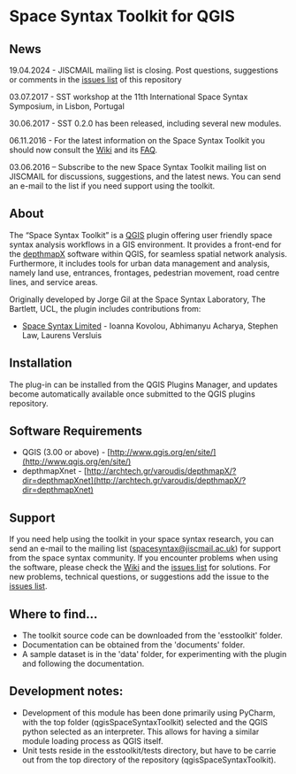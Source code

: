 # Space Syntax Toolkit for QGIS

## News
19.04.2024 - JISCMAIL mailing list is closing. Post questions, suggestions or comments in the [issues list](https://github.com/SpaceGroupUCL/qgisSpaceSyntaxToolkit/issues) of this repository

03.07.2017 - SST workshop at the 11th International Space Syntax Symposium, in Lisbon, Portugal

30.06.2017 - SST 0.2.0 has been released, including several new modules.

06.11.2016 - For the latest information on the Space Syntax Toolkit you should now consult the [Wiki](https://github.com/SpaceGroupUCL/qgisSpaceSyntaxToolkit/wiki) and its [FAQ](https://github.com/SpaceGroupUCL/qgisSpaceSyntaxToolkit/wiki).

03.06.2016 – Subscribe to the new Space Syntax Toolkit mailing list on JISCMAIL for discussions, suggestions, and the latest news. You can send an e-mail to the list if you need support using the toolkit.

## About
The “Space Syntax Toolkit” is a [QGIS](http://www.qgis.org/en/site/) plugin offering user friendly space syntax analysis workflows in a GIS environment. It provides a front-end for the [depthmapX](https://varoudis.github.io/depthmapX/) software within QGIS, for seamless spatial network analysis. Furthermore, it includes tools for urban data management and analysis, namely land use, entrances, frontages, pedestrian movement, road centre lines, and service areas.

Originally developed by Jorge Gil at the Space Syntax Laboratory, The Bartlett, UCL, the plugin includes contributions from:
* [Space Syntax Limited](https://github.com/spacesyntax) - Ioanna Kovolou, Abhimanyu Acharya, Stephen Law, Laurens Versluis

## Installation
The plug-in can be installed from the QGIS Plugins Manager, and updates become automatically available once submitted to the QGIS plugins repository.

## Software Requirements
* QGIS (3.00 or above) - [http://www.qgis.org/en/site/](http://www.qgis.org/en/site/)
* depthmapXnet - [http://archtech.gr/varoudis/depthmapX/?dir=depthmapXnet](http://archtech.gr/varoudis/depthmapX/?dir=depthmapXnet)

## Support
If you need help using the toolkit in your space syntax research, you can send an e-mail to the mailing list (spacesyntax@jiscmail.ac.uk) for support from the space syntax community.
If you encounter problems when using the software, please check the [Wiki](https://github.com/SpaceGroupUCL/qgisSpaceSyntaxToolkit/wiki) and the [issues list](https://github.com/SpaceGroupUCL/qgisSpaceSyntaxToolkit/issues) for solutions.
For new problems, technical questions, or suggestions add the issue to the [issues list](https://github.com/SpaceGroupUCL/qgisSpaceSyntaxToolkit/issues).

## Where to find...
* The toolkit source code can be downloaded from the 'esstoolkit' folder.
* Documentation can be obtained from the 'documents' folder.
* A sample dataset is in the 'data' folder, for experimenting with the plugin and following the documentation.

## Development notes:
* Development of this module has been done primarily using PyCharm, with the top folder (qgisSpaceSyntaxToolkit) selected and the QGIS python selected as an interpreter. This allows for having a similar module loading process as QGIS itself.
* Unit tests reside in the esstoolkit/tests directory, but have to be carrie out from the top directory of the repository (qgisSpaceSyntaxToolkit).
